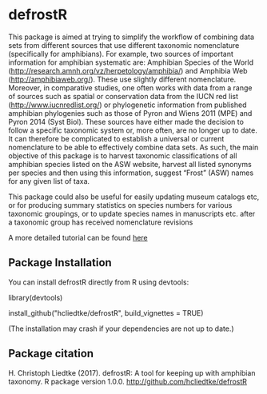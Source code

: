 # defrostR

This package is aimed at trying to simplify the workflow of combining data sets from different sources that use different taxonomic nomenclature (specifically for amphibians). For example, two sources of important information for amphibian systematic are: Amphibian Species of the World (http://research.amnh.org/vz/herpetology/amphibia/) and Amphibia Web (http://amphibiaweb.org/). These use slightly different nomenclature. Moreover, in comparative studies, one often works with data from a range of sources such as spatial or conservation data from the IUCN red list (http://www.iucnredlist.org/) or phylogenetic information from published amphibian phylogenies such as those of Pyron and Wiens 2011 (MPE) and Pyron 2014 (Syst Biol). These sources have either made the decision to follow a specific taxonomic system or, more often, are no longer up to date. It can therefore be complicated to establish a universal or current nomenclature to be able to effectively combine data sets. As such, the main objective of this package is to harvest taxonomic classifications of all amphibian species listed on the ASW website, harvest all listed synonyms per species and then using this information, suggest “Frost” (ASW) names for any given list of taxa.

This package could also be useful for easily updating museum catalogs etc, or for producing summary statistics on species numbers for various taxonomic groupings, or to update species names in manuscripts etc. after a taxonomic group has received nomenclature revisions

A more detailed tutorial can be found [here](https://rawgit.com/hcliedtke/defrostR/master/inst/doc/defrostR_tutorial.html)



## Package Installation

You can install defrostR directly from R using devtools:

library(devtools)

install_github("hcliedtke/defrostR", build_vignettes = TRUE)

(The installation may crash if your dependencies are not up to date.)

## Package citation

H. Christoph Liedtke (2017). defrostR: A tool for keeping up with amphibian taxonomy. R package version 1.0.0.
  http://github.com/hcliedtke/defrostR
